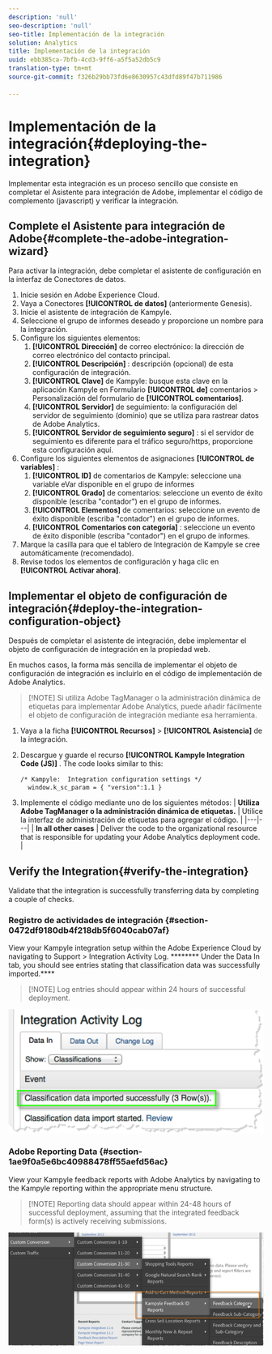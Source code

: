 ```yaml
---
description: 'null'
seo-description: 'null'
seo-title: Implementación de la integración
solution: Analytics
title: Implementación de la integración
uuid: ebb385ca-7bfb-4cd3-9ff6-a5f5a52db5c9
translation-type: tm+mt
source-git-commit: f326b29bb73fd6e8630957c43dfd89f47b711986

---
```



# Implementación de la integración{#deploying-the-integration}

Implementar esta integración es un proceso sencillo que consiste en completar el Asistente para integración de Adobe, implementar el código de complemento (javascript) y verificar la integración.

## Complete el Asistente para integración de Adobe{#complete-the-adobe-integration-wizard}

Para activar la integración, debe completar el asistente de configuración en la interfaz de Conectores de datos.

1. Inicie sesión en Adobe Experience Cloud.
1. Vaya a Conectores **[!UICONTROL de datos]** (anteriormente Genesis).
1. Inicie el asistente de integración de Kampyle.
1. Seleccione el grupo de informes deseado y proporcione un nombre para la integración.
1. Configure los siguientes elementos:
   1. **[!UICONTROL Dirección]** de correo electrónico: la dirección de correo electrónico del contacto principal.
   1. **[!UICONTROL Descripción]** : descripción (opcional) de esta configuración de integración.
   1. **[!UICONTROL Clave]** de Kampyle: busque esta clave en la aplicación Kampyle en Formulario **[!UICONTROL de]** comentarios &gt; Personalización del formulario de **[!UICONTROL comentarios]**.
   1. **[!UICONTROL Servidor]** de seguimiento: la configuración del servidor de seguimiento (dominio) que se utiliza para rastrear datos de Adobe Analytics.
   1. **[!UICONTROL Servidor de seguimiento seguro]** : si el servidor de seguimiento es diferente para el tráfico seguro/https, proporcione esta configuración aquí.
1. Configure los siguientes elementos de asignaciones **[!UICONTROL de variables]** :
   1. **[!UICONTROL ID]** de comentarios de Kampyle: seleccione una variable eVar disponible en el grupo de informes
   1. **[!UICONTROL Grado]** de comentarios: seleccione un evento de éxito disponible (escriba "contador") en el grupo de informes.
   1. **[!UICONTROL Elementos]** de comentarios: seleccione un evento de éxito disponible (escriba "contador") en el grupo de informes.
   1. **[!UICONTROL Comentarios con categoría]** : seleccione un evento de éxito disponible (escriba "contador") en el grupo de informes.
1. Marque la casilla para que el tablero de Integración de Kampyle se cree automáticamente (recomendado).
1. Revise todos los elementos de configuración y haga clic en **[!UICONTROL Activar ahora]**.

## Implementar el objeto de configuración de integración{#deploy-the-integration-configuration-object}

Después de completar el asistente de integración, debe implementar el objeto de configuración de integración en la propiedad web.

En muchos casos, la forma más sencilla de implementar el objeto de configuración de integración es incluirlo en el código de implementación de Adobe Analytics.

> [!NOTE] Si utiliza Adobe TagManager o la administración dinámica de etiquetas para implementar Adobe Analytics, puede añadir fácilmente el objeto de configuración de integración mediante esa herramienta.

1. Vaya a la ficha **[!UICONTROL Recursos]** &gt; **[!UICONTROL Asistencia]** de la integración.
1. Descargue y guarde el recurso **[!UICONTROL Kampyle Integration Code (JS)]** . The code looks similar to this:

   ```
   /* Kampyle:  Integration configuration settings */
     window.k_sc_param = { "version":1.1 }
   ```

1. Implemente el código mediante uno de los siguientes métodos:
| **Utiliza Adobe TagManager o la administración dinámica de etiquetas.** | Utilice la interfaz de administración de etiquetas para agregar el código. |
|---|---|
| **In all other cases** | Deliver the code to the organizational resource that is responsible for updating your Adobe Analytics deployment code.  |

## Verify the Integration{#verify-the-integration}

Validate that the integration is successfully transferring data by completing a couple of checks.

### Registro de actividades de integración {#section-0472df9180db4f218db5f6040cab07af}

View your Kampyle integration setup within the Adobe Experience Cloud by navigating to Support &gt; Integration Activity Log. ******** Under the Data In tab, you should see entries stating that classification data was successfully imported.****

> [!NOTE] Log entries should appear within 24 hours of successful deployment.

![](assets/integration_activity_log.png)

### Adobe Reporting Data {#section-1ae9f0a5e6bc40988478ff55aefd56ac}

View your Kampyle feedback reports with Adobe Analytics by navigating to the Kampyle reporting within the appropriate menu structure.

> [!NOTE] Reporting data should appear within 24-48 hours of successful deployment, assuming that the integrated feedback form(s) is actively receiving submissions.

![](assets/adobe_reporting_data.png)


